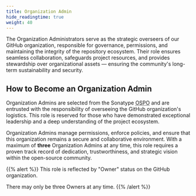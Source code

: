 ```yaml
---
title: Organization Admin
hide_readingtime: true
weight: 40
---
```


The Organization Administrators serve as the strategic overseers of our GitHub organization, responsible for governance, permissions, and maintaining the integrity of the repository ecosystem. Their role ensures seamless collaboration, safeguards project resources, and provides stewardship over organizational assets — ensuring the community's long-term sustainability and security.

## How to Become an Organization Admin

Organization Admins are selected from the Sonatype <abbr title="Open Source Program Office">OSPO</abbr> and are entrusted with the responsibility of overseeing the GitHub organization's logistics. This role is reserved for those who have demonstrated exceptional leadership and a deep understanding of the project ecosystem.

Organization Admins manage permissions, enforce policies, and ensure that this organization remains a secure and collaborative environment. With a maximum of **three** Organization Admins at any time, this role requires a proven track record of dedication, trustworthiness, and strategic vision within the open-source community.


{{% alert %}}
This role is reflected by "Owner" status on the GitHub organization. 

There may only be three Owners at any time.
{{% /alert %}}
